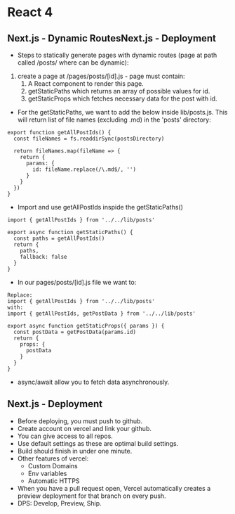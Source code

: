 # React 4

## Next.js - Dynamic RoutesNext.js - Deployment
- Steps to statically generate pages with dynamic routes (page at path called /posts/<id> where <id> can be dynamic):
1. create a page at /pages/posts/[id].js - page must contain:
    1. A React component to render this page.
    2. getStaticPaths which returns an array of possible values for id.
    3. getStaticProps which fetches necessary data for the post with id. 
- For the getStaticPaths, we want to add the below inside lib/posts.js. This will return list of file names (excluding .md) in the 'posts' directory:
```
export function getAllPostIds() {
  const fileNames = fs.readdirSync(postsDirectory)

  return fileNames.map(fileName => {
    return {
      params: {
        id: fileName.replace(/\.md$/, '')
      }
    }
  })
}    
```

- Import and use getAllPostIds inspide the getStaticPaths()
```
import { getAllPostIds } from '../../lib/posts'

export async function getStaticPaths() {
  const paths = getAllPostIds()
  return {
    paths,
    fallback: false
  }
}
```
- In our pages/posts/[id].js file we want to:
```
Replace:
import { getAllPostIds } from '../../lib/posts'
with:
import { getAllPostIds, getPostData } from '../../lib/posts'

export async function getStaticProps({ params }) {
  const postData = getPostData(params.id)
  return {
    props: {
      postData
    }
  }
}
```
- async/await allow you to fetch data asynchronously.

## Next.js - Deployment
- Before deploying, you must push to github. 
- Create account on vercel and link your github. 
- You can give access to all repos.
- Use default settings as these are optimal build settings. 
- Build should finish in under one minute. 
- Other features of vercel:
    - Custom Domains
    - Env variables
    - Automatic HTTPS
- When you have a pull request open, Vercel automatically creates a preview deployment for that branch on every push.
- DPS: Develop, Preview, Ship. 
